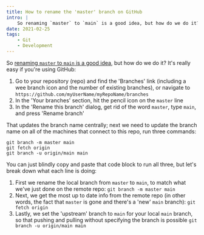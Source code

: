 ```yaml
---
title: How to rename the 'master' branch on GitHub
intro: |
    So renaming `master` to `main` is a good idea, but how do we do it? Fortunately, it's really straightforward if your repository lives on GitHub.
date: 2021-02-25
tags:
    - Git
    - Development
---
```


So [renaming `master` to `main` is a good idea](/blog/empathy-and-renaming-my-master-branch-to-main), but how do we do it? It's really easy if you're using GitHub:

1. Go to your repository (repo) and find the 'Branches' link (including a wee branch icon and the number of existing branches), or navigate to `https://github.com/myUserName/myRepoName/branches`
2. In the 'Your branches' section, hit the pencil icon on the `master` line
3. In the 'Rename this branch' dialog, get rid of the word `master`, type `main`, and press 'Rename branch'

That updates the branch name centrally; next we need to update the branch name on all of the machines that connect to this repo, run three commands:

```git
git branch -m master main
git fetch origin
git branch -u origin/main main
```

You can just blindly copy and paste that code block to run all three, but let's break down what each line is doing:

1. First we rename the local branch from `master` to `main`, to match what we've just done on the remote repo: `git branch -m master main`
2. Next, we get the most up to date info from the remote repo (in other words, the fact that `master` is gone and there's a 'new' `main` branch): `git fetch origin`
3. Lastly, we set the 'upstream' branch to `main` for your local `main` branch, so that pushing and pulling without specifying the branch is possible `git branch -u origin/main main`
